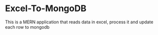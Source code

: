# Excel-To-MongoDB
This is a MERN application that reads data in excel, process it and update each row to mongodb 
